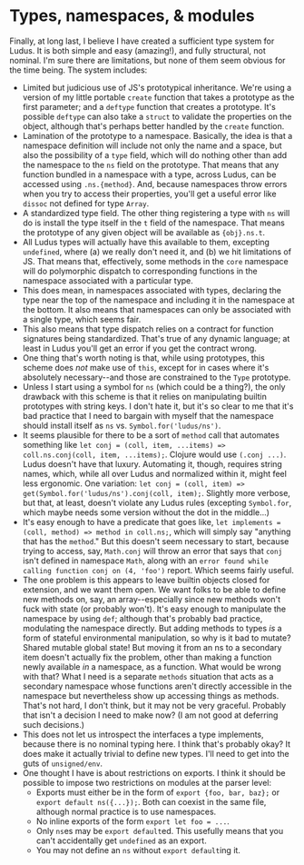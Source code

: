 # Types, namespaces, & modules

Finally, at long last, I believe I have created a sufficient type system for Ludus. It is both simple and easy (amazing!), and fully structural, not nominal. I'm sure there are limitations, but none of them seem obvious for the time being. The system includes:
* Limited but judicious use of JS's prototypical inheritance. We're using a version of my little portable `create` function that takes a prototype as the first parameter; and a `deftype` function that creates a prototype. It's possible `deftype` can also take a `struct` to validate the properties on the object, although that's perhaps better handled by the `create` function.
* Lamination of the prototype to a namespace. Basically, the idea is that a namespace definition will include not only the name and a space, but also the possibility of a `type` field, which will do nothing other than add the namespace to the `ns` field on the prototype. That means that any function bundled in a namespace with a type, across Ludus, can be accessed using `.ns.{method}`. And, because namespaces throw errors when you try to access their properties, you'll get a useful error like `dissoc` not defined for type `Array`.
* A standardized type field. The other thing registering a type with `ns` will do is install the type itself in the `t` field of the namespace. That means the prototype of any given object will be available as `{obj}.ns.t`.
* All Ludus types will actually have this available to them, excepting `undefined`, where (a) we really don't need it, and (b) we hit limitations of JS. That means that, effectively, some methods in the `core` namespace will do polymorphic dispatch to corresponding functions in the namespace associated with a particular type.
* This does mean, in namespaces associated with types, declaring the type near the top of the namespace and including it in the namespace at the bottom. It also means that namespaces can only be associated with a single type, which seems fair.
* This also means that type dispatch relies on a contract for function signatures being standardized. That's true of any dynamic language; at least in Ludus you'll get an error if you get the contract wrong.
* One thing that's worth noting is that, while using prototypes, this scheme does *not* make use of `this`, except for in cases where it's absolutely necessary--and those are constrained to the `Type` prototype.
* Unless I start using a symbol for `ns` (which could be a thing?), the only drawback with this scheme is that it relies on manipulating builtin prototypes with string keys. I don't hate it, but it's so clear to me that it's bad practice that I need to bargain with myself that the namespace should install itself as `ns` vs. `Symbol.for('ludus/ns')`.
* It seems plausible for there to be a sort of `method` call that automates something like `let conj = (coll, item, ...items) => coll.ns.conj(coll, item, ...items);`. Clojure would use `(.conj ...)`. Ludus doesn't have that luxury. Automating it, though, requires string names, which, while all over Ludus and normalized within it, might feel less ergonomic. One variation: `let conj = (coll, item) => get(Symbol.for('ludus/ns').conj(coll, item);`. Slightly more verbose, but that, at least, doesn't violate any Ludus rules (excepting `Symbol.for`, which maybe needs some version without the dot in the middle...)
* It's easy enough to have a predicate that goes like, `let implements = (coll, method) => method in coll.ns;`, which will simply say "anything that has the `method`." But this doesn't seem necessary to start, because trying to access, say, `Math.conj` will throw an error that says that `conj` isn't defined in namespace `Math`, along with an `error found while calling function conj on (4, 'foo')` report. Which seems fairly useful.
* The one problem is this appears to leave builtin objects closed for extension, and we want them open. We want folks to be able to define new methods on, say, an array--especially since new methods won't fuck with state (or probably won't). It's easy enough to manipulate the namespace by using `def`; although that's probably bad practice, modulating the namespace directly. But adding methods to types _is_ a form of stateful environmental manipulation, so why is it bad to mutate? Shared mutable global state! But moving it from an ns to a secondary item doesn't actually fix the problem, other than making a function newly available *in* a namespace, as a function. What would be wrong with that? What I need is a separate `methods` situation that acts as a secondary namespace whose functions aren't directly accessible in the namespace but nevertheless show up accessing things as methods. That's not hard, I don't think, but it may not be very graceful. Probably that isn't a decision I need to make now? (I am not good at deferring such decisions.)
* This does not let us introspect the interfaces a type implements, because there is no nominal typing here. I think that's probably okay? It does make it actually trivial to define new types. I'll need to get into the guts of `unsigned/env`.
* One thought I have is about restrictions on exports. I think it should be possible to impose two restrictions on modules at the parser level:
  - Exports must either be in the form of `export {foo, bar, baz};` or `export default ns({...});`. Both can coexist in the same file, although normal practice is to use namespaces. 
  - No inline exports of the form `export let foo = ...`.
  - Only `ns`es may be `export default`ed. This usefully means that you can't accidentally get `undefined` as an export.
  - You may not define an `ns` without `export default`ing it.
